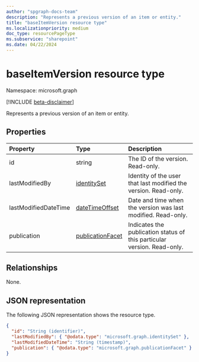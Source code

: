 ```yaml
---
author: "spgraph-docs-team"
description: "Represents a previous version of an item or entity."
title: "baseItemVersion resource type"
ms.localizationpriority: medium
doc_type: resourcePageType
ms.subservice: "sharepoint"
ms.date: 04/22/2024
---
```


# baseItemVersion resource type

Namespace: microsoft.graph

[!INCLUDE [beta-disclaimer](../../includes/beta-disclaimer.md)]

Represents a previous version of an item or entity.

## Properties

| Property                 | Type                                                 | Description                                                             |
| :----------------------- | :--------------------------------------------------- | :---------------------------------------------------------------------- |
| id                   | string                                               | The ID of the version. Read-only.                                       |
| lastModifiedBy       | [identitySet](../resources/identityset.md)           | Identity of the user that last modified the version. Read-only.        |
| lastModifiedDateTime | [dateTimeOffset](../resources/timestamp.md)          | Date and time when the version was last modified. Read-only.                 |
| publication          | [publicationFacet](../resources/publicationfacet.md) | Indicates the publication status of this particular version. Read-only. |

## Relationships
None.

## JSON representation

The following JSON representation shows the resource type.

<!-- { "blockType": "resource", "@odata.type": "microsoft.graph.baseItemVersion", "@type.aka": "oneDrive.baseItemVersion" } -->

```json
{
  "id": "String (identifier)",
  "lastModifiedBy": { "@odata.type": "microsoft.graph.identitySet" },
  "lastModifiedDateTime": "String (timestamp)",
  "publication": { "@odata.type": "microsoft.graph.publicationFacet" }
}
```

<!--
{
  "type": "#page.annotation",
  "description": "The version facet provides information about the properties of a file version.",
  "keywords": "version,versions,version-history,history",
  "section": "documentation",
  "tocPath": "Facets/Version",
  "suppressions": []
}
-->
